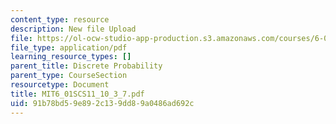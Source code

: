 ```yaml
---
content_type: resource
description: New file Upload
file: https://ol-ocw-studio-app-production.s3.amazonaws.com/courses/6-01sc-introduction-to-electrical-engineering-and-computer-science-i-spring-2011/91b78bd59e892c139dd89a0486ad692c_MIT6_01SCS11_10_3_7.pdf
file_type: application/pdf
learning_resource_types: []
parent_title: Discrete Probability
parent_type: CourseSection
resourcetype: Document
title: MIT6_01SCS11_10_3_7.pdf
uid: 91b78bd5-9e89-2c13-9dd8-9a0486ad692c
---
```

